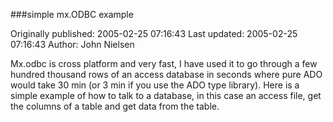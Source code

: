 ###simple mx.ODBC example

Originally published: 2005-02-25 07:16:43
Last updated: 2005-02-25 07:16:43
Author: John Nielsen

Mx.odbc is cross platform and very fast, I have used it to go through a few hundred thousand rows of an access database in seconds where pure ADO would take 30 min (or 3 min if you use the ADO type library). Here is a simple example of how to talk to a database, in this case an access file, get the columns of a table and get data from the table.